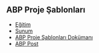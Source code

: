 ## ABP Proje Şablonları

- [Eğitim](https://www.youtube.com/watch?v=aZoxO9Kpfks&list=PLBEMB-Eql15s3kaMvQ6pIobVk492a7s9j&index=3)
- [Sunum](https://bit.ly/abp-proje-sablonlari)
- [ABP Proje Şablonları Dokümanı](https://docs.abp.io/en/abp/latest/Startup-Templates/Index)
- [ABP Post](https://community.abp.io/videos/1b82bket)
